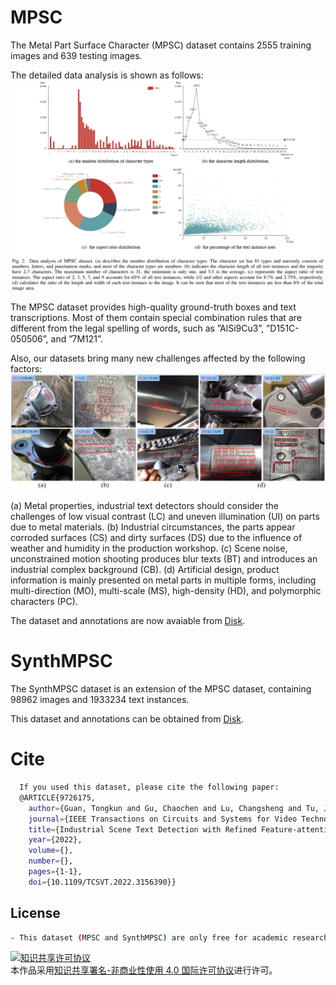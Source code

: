# MPSC

The Metal Part Surface Character (MPSC) dataset contains 2555 training images and 639 testing images. 

The detailed data analysis is shown as follows:
![MPSC](visualization/MPSC_Analysis.png)

The MPSC dataset provides high-quality ground-truth boxes and text transcriptions. Most of them contain special combination rules that are different from the legal spelling of words, such as ”AlSi9Cu3”, ”D151C-050506”, and ”7M121”.

Also, our datasets bring many new challenges affected by the following factors: 
![MPSC](visualization/Challenge.png)

(a) Metal properties, industrial text detectors should consider the challenges of low visual contrast (LC) and uneven illumination (UI) on parts due to metal materials.
(b) Industrial circumstances, the parts appear corroded surfaces (CS) and dirty surfaces (DS) due to the influence of weather and humidity in the production workshop.
(c) Scene noise, unconstrained motion shooting produces blur texts (BT) and introduces an industrial complex background (CB).
(d) Artificial design, product information is mainly presented on metal parts in multiple forms, including multi-direction (MO), multi-scale (MS), high-density (HD), and polymorphic characters (PC).

The dataset and annotations are now avaiable from [Disk](https://pan.baidu.com/s/17ti8kPivnlN9JSwCeOcPsw).

# SynthMPSC

The SynthMPSC dataset is an extension of the MPSC dataset, containing 98962 images and 1933234 text instances. 

This dataset and annotations can be obtained from [Disk](https://pan.baidu.com/s/104XqEYYV8S-68MH9PJeWWw).
  
# Cite
```bash
  If you used this dataset, please cite the following paper:
  @ARTICLE{9726175,
    author={Guan, Tongkun and Gu, Chaochen and Lu, Changsheng and Tu, Jingzheng and Feng, Qi and Wu, Kaijie and Guan, Xinping},
    journal={IEEE Transactions on Circuits and Systems for Video Technology}, 
    title={Industrial Scene Text Detection with Refined Feature-attentive Network}, 
    year={2022},
    volume={},
    number={},
    pages={1-1},
    doi={10.1109/TCSVT.2022.3156390}}
```

[comment]: <> (  ###The extraction code of dataset links is "sgtk".)
## License
```bash
- This dataset (MPSC and SynthMPSC) are only free for academic research purposes, licensed under the CC BY-NC 4.0 License.
```
<a rel="license" href="http://creativecommons.org/licenses/by-nc/4.0/"><img alt="知识共享许可协议" style="border-width:0" src="https://i.creativecommons.org/l/by-nc/4.0/88x31.png" /></a><br />本作品采用<a rel="license" href="http://creativecommons.org/licenses/by-nc/4.0/">知识共享署名-非商业性使用 4.0 国际许可协议</a>进行许可。
